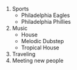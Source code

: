 1. Sports
   - Philadelphia Eagles
   - Philadelphia Phillies
2. Music
   * House
   - Melodic Dubstep
   - Tropical House
4. Traveling
5. Meeting new people 
